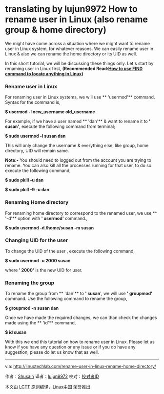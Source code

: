 translating by lujun9972
How to rename user in Linux (also rename group & home directory)
======
We might have come across a situation where we might want to rename user in Linux system, for whatever reasons. We can easily rename user in Linux & also we can rename the home directory or its UID as well.

In this short tutorial, we will be discussing these things only. Let's start by renaming user in Linux first,
**(Recommended Read:[How to use FIND command to locate anything in Linux][1])** 
### Rename user in Linux

For renaming user in Linux systems, we will use ** 'usermod'** command. Syntax for the command is,

 **$ usermod -l new_username old_username**

For example, if we have a user named ** 'dan'** & want to rename it to **' susan'**, execute the following command from terminal;

 **$ sudo usermod -l susan dan**

This will only change the username & everything else, like group, home directory, UID will remain same.

 **Note:-** You should need to logged out from the account you are trying to rename. You can also kill all the processes running for that user, to do so execute the following command,

 **$ sudo pkill -u dan**

 **$ sudo pkill -9 -u dan**

### Renaming Home directory

For renaming home directory to correspond to the renamed user, we use ** '-d'** option with **' usermod'** command.,

 **$ sudo usermod -d /home/susan -m susan**

### Changing UID for the user

To change the UID of the user , execute the following command,

 **$ sudo usermod -u 2000 susan**

where **' 2000'** is the new UID for user.

### Renaming the group

To rename the group from ** 'dan'** to **' susan**', we will use **' groupmod'** command. Use the following command to rename the group,

 **$ groupmod -n susan dan**

Once we have made the required changes, we can than check the changes made using the ** 'id'** command,

 **$ id susan**

With this we end this tutorial on how to rename user in Linux. Please let us know if you have any question or any issue or if you do have any suggestion, please do let us know that as well.


--------------------------------------------------------------------------------

via: http://linuxtechlab.com/rename-user-in-linux-rename-home-directory/

作者：[Shusain][a]
译者：[lujun9972](https://github.com/lujun9972)
校对：[校对者ID](https://github.com/校对者ID)

本文由 [LCTT](https://github.com/LCTT/TranslateProject) 原创编译，[Linux中国](https://linux.cn/) 荣誉推出

[a]:http://linuxtechlab.com/author/shsuain/
[1]:http://linuxtechlab.com/use-of-find-command/
